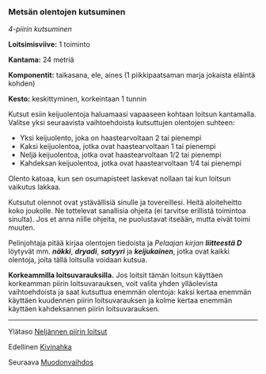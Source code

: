 ### Metsän olentojen kutsuminen

*4-piirin kutsuminen*

**Loitsimisviive:** 1 toiminto

**Kantama:** 24 metriä

**Komponentit:** taikasana, ele, aines (1 piikkipaatsaman marja jokaista eläintä kohden)

**Kesto:** keskittyminen, korkeintaan 1 tunnin

Kutsut esiin keijuolentoja haluamaasi vapaaseen kohtaan loitsun kantamalla. Valitse yksi seuraavista vaihtoehdoista kutsuttujen olentojen suhteen:

- Yksi keijuolento, joka on haastearvoltaan 2 tai pienempi
- Kaksi keijuolentoa, jotka ovat haastearvoltaan 1 tai pienempi
- Neljä keijuolentoa, jotka ovat haastearvoltaan 1/2 tai pienempi
- Kahdeksan keijuolentoa, jotka ovat haastearvoltaan 1/4 tai pienempi

Olento katoaa, kun sen osumapisteet laskevat nollaan tai kun loitsun vaikutus lakkaa.

Kutsutut olennot ovat ystävällisiä sinulle ja tovereillesi. Heitä aloiteheitto koko joukolle. Ne tottelevat sanallisia ohjeita (ei tarvitse erillistä toimintoa sinulta). Jos et anna niille ohjeita, ne puolustavat itseään, mutta eivät toimi muuten.

Pelinjohtaja pitää kirjaa olentojen tiedoista ja *Pelaajan kirjan* ***liitteestä D*** löytyvät mm. ***näkki***, ***dryadi***, ***satyyri*** ja ***keijukainen***, jotka ovat kaikki olentoja, joita tällä loitsulla voidaan kutsua.

**Korkeammilla loitsuvarauksilla.** Jos loitsit tämän loitsun käyttäen korkeamman piirin loitsuvarauksen, voit valita yhden ylläolevista vaihtoehdoista ja saat kutsuttua enemmän olentoja: kaksi kertaa enemmän käyttäen kuudennen piirin loitsuvarauksen ja kolme kertaa enemmän käyttäen kahdeksannen piirin loitsuvarauksen.

----

Ylätaso [Neljännen piirin loitsut](4_piirin_loitsut.md)

Edellinen [Kivinahka](Kivinahka.md)

Seuraava [Muodonvaihdos](Muodonvaihdos.md)
